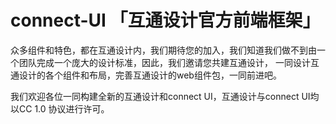 # connect-UI 「互通设计官方前端框架」
众多组件和特色，都在互通设计内，我们期待您的加入，我们知道我们做不到由一个团队完成一个庞大的设计标准，因此，我们邀请您共建互通设计，
一同设计互通设计的各个组件和布局，完善互通设计的web组件包，一同前进吧。

我们欢迎各位一同构建全新的互通设计和connect UI，互通设计与connect UI均以CC 1.0 协议进行许可。
